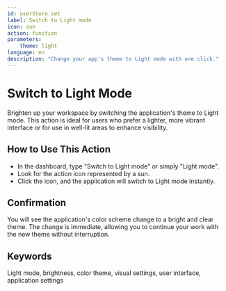 ```yaml
---
id: userStore.set
label: Switch to Light mode
icon: sun
action: function
parameters:
    theme: light
language: en
description: "Change your app's theme to Light mode with one click."
---
```


# Switch to Light Mode

Brighten up your workspace by switching the application's theme to Light mode. This action is ideal for users who prefer a lighter, more vibrant interface or for use in well-lit areas to enhance visibility.

## How to Use This Action

- In the dashboard, type "Switch to Light mode" or simply "Light mode".
- Look for the action icon represented by a sun.
- Click the icon, and the application will switch to Light mode instantly.

## Confirmation

You will see the application's color scheme change to a bright and clear theme. The change is immediate, allowing you to continue your work with the new theme without interruption.

## Keywords
Light mode, brightness, color theme, visual settings, user interface, application settings
